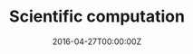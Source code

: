 ---
title: Scientific computation
summary: Assignments for Scientific Computation course in MATLAB.
tags:
- Other
date: "2016-04-27T00:00:00Z"

# Optional external URL for project (replaces project detail page).
external_link: https://github.com/rkapsalis/Scientific-computation

image:
  caption: Photo by rawpixel on Unsplash
  focal_point: Smart

links:
url_code: ""
url_pdf: ""
url_slides: ""
url_video: ""

# Slides (optional).
#   Associate this project with Markdown slides.
#   Simply enter your slide deck's filename without extension.
#   E.g. `slides = "example-slides"` references `content/slides/example-slides.md`.
#   Otherwise, set `slides = ""`.
slides: ""
---